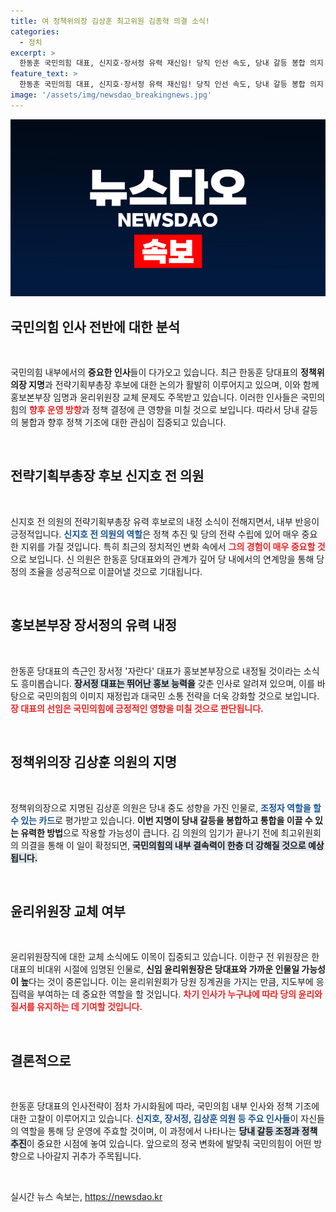 ```yaml
---
title: 여 정책위의장 김상훈 최고위원 김종혁 의결 소식!
categories:
  - 정치
excerpt: >
  한동훈 국민의힘 대표, 신지호·장서정 유력 재신임! 당직 인선 속도, 당내 갈등 봉합 의지 드러나. 이번 인사에서 새로운 한동훈 체제가 시작된다!
feature_text: >
  한동훈 국민의힘 대표, 신지호·장서정 유력 재신임! 당직 인선 속도, 당내 갈등 봉합 의지 드러나. 이번 인사에서 새로운 한동훈 체제가 시작된다!
image: '/assets/img/newsdao_breakingnews.jpg'
---
```


<p><img src="/assets/img/newsdao_breakingnews.jpg" alt="pcversion 속보" /></p>

<h2 data-ke-size="size26">국민의힘 인사 전반에 대한 분석</h2>

<p data-ke-size="size16">&nbsp;</p>

<p>국민의힘 내부에서의 <b>중요한 인사</b>들이 다가오고 있습니다. 최근 한동훈 당대표의 <b>정책위의장 지명</b>과 전략기획부총장 후보에 대한 논의가 활발히 이루어지고 있으며, 이와 함께 홍보본부장 임명과 윤리위원장 교체 문제도 주목받고 있습니다. 이러한 인사들은 국민의힘의 <b><span style="color: #ee2323;">향후 운영 방향</span></b>과 정책 결정에 큰 영향을 미칠 것으로 보입니다. 따라서 당내 갈등의 봉합과 향후 정책 기조에 대한 관심이 집중되고 있습니다. </p>

<p data-ke-size="size16">&nbsp;</p>

<h2 data-ke-size="size26">전략기획부총장 후보 신지호 전 의원</h2>

<p data-ke-size="size16">&nbsp;</p>

<p>신지호 전 의원의 전략기획부총장 유력 후보로의 내정 소식이 전해지면서, 내부 반응이 긍정적입니다. <b><span style="color: #1a5490;">신지호 전 의원의 역할</span></b>은 정책 추진 및 당의 전략 수립에 있어 매우 중요한 지위를 가질 것입니다. 특히 최근의 정치적인 변화 속에서 <b><span style="color: #ee2323;">그의 경험이 매우 중요할 것</span></b>으로 보입니다. 신 의원은 한동훈 당대표와의 관계가 깊어 당 내에서의 연계망을 통해 당정의 조율을 성공적으로 이끌어낼 것으로 기대됩니다.</p>

<p data-ke-size="size16">&nbsp;</p>

<h2 data-ke-size="size26">홍보본부장 장서정의 유력 내정</h2>

<p data-ke-size="size16">&nbsp;</p>

<p>한동훈 당대표의 측근인 장서정 '자란다' 대표가 홍보본부장으로 내정될 것이라는 소식도 흥미롭습니다. <b><span style="background-color: #21538527;">장서정 대표는 뛰어난 홍보 능력을</span></b> 갖춘 인사로 알려져 있으며, 이를 바탕으로 국민의힘의 이미지 재정립과 대국민 소통 전략을 더욱 강화할 것으로 보입니다. <b><span style="color: #ee2323;">장 대표의 선임은 국민의힘에 긍정적인 영향을 미칠 것으로 판단됩니다.</span></b></p>

<p data-ke-size="size16">&nbsp;</p>

<h2 data-ke-size="size26">정책위의장 김상훈 의원의 지명</h2>

<p data-ke-size="size16">&nbsp;</p>

<p>정책위의장으로 지명된 김상훈 의원은 당내 중도 성향을 가진 인물로, <b><span style="color: #1a5490;">조정자 역할을 할 수 있는 카드</span></b>로 평가받고 있습니다. <b>이번 지명이 당내 갈등을 봉합하고 통합을 이끌 수 있는 유력한 방법</b>으로 작용할 가능성이 큽니다. 김 의원의 임기가 끝나기 전에 최고위원회의 의결을 통해 이 일이 확정되면, <b><span style="background-color: #21538527;">국민의힘의 내부 결속력이 한층 더 강해질 것으로 예상됩니다.</span></b></p>

<p data-ke-size="size16">&nbsp;</p>

<h2 data-ke-size="size26">윤리위원장 교체 여부</h2>

<p data-ke-size="size16">&nbsp;</p>

<p>윤리위원장직에 대한 교체 소식에도 이목이 집중되고 있습니다. 이한구 전 위원장은 한 대표의 비대위 시절에 임명된 인물로, <b>신임 윤리위원장은 당대표와 가까운 인물일 가능성이 높</b>다는 것이 중론입니다. 이는 윤리위원회가 당원 징계권을 가지는 만큼, 지도부에 응집력을 부여하는 데 중요한 역할을 할 것입니다. <b><span style="color: #ee2323;">차기 인사가 누구냐에 따라 당의 윤리와 질서를 유지하는 데 기여할 것입니다.</span></b></p>

<p data-ke-size="size16">&nbsp;</p>

<h2 data-ke-size="size26">결론적으로</h2>

<p data-ke-size="size16">&nbsp;</p>

<p>한동훈 당대표의 인사전략이 점차 가시화됨에 따라, 국민의힘 내부 인사와 정책 기조에 대한 고찰이 이루어지고 있습니다. <b><span style="color: #1a5490;">신지호, 장서정, 김상훈 의원 등 주요 인사들</span></b>이 자신들의 역할을 통해 당 운영에 주효할 것이며, 이 과정에서 나타나는 <b><span style="background-color: #21538527;">당내 갈등 조정과 정책 추진</span></b>이 중요한 시점에 놓여 있습니다. 앞으로의 정국 변화에 발맞춰 국민의힘이 어떤 방향으로 나아갈지 귀추가 주목됩니다.</p>

<p data-ke-size="size16">&nbsp;</p>
실시간 뉴스 속보는, <a href="https://newsdao.kr" rel="dofollow">https://newsdao.kr</a>


